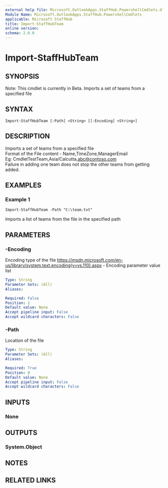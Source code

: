 ```yaml
---
external help file: Microsoft.OutlookApps.StaffHub.PowershellCmdlets.dll-Help.xml
Module Name: Microsoft.OutlookApps.StaffHub.PowershellCmdlets
applicable: Microsoft StaffHub
title: Import-StaffHubTeam
online version: 
schema: 2.0.0
---
```


# Import-StaffHubTeam

## SYNOPSIS
Note: This cmdlet is currently in Beta.
Imports a set of teams from a specified file

## SYNTAX

```
Import-StaffHubTeam [-Path] <String> [[-Encoding] <String>]
```

## DESCRIPTION
Imports a set of teams from a specified file<br>
Format of the File content - Name,TimeZone,ManagerEmail<br>
Eg: CmdletTestTeam,Asia/Calcutta,abc@contoso.com<br>
Failure in adding one team does not stop the other teams from getting added.<br>

## EXAMPLES

### Example 1
```
Import-StaffHubTeam -Path "C:\team.txt"
```

Imports a list of teams from the file in the specified path

## PARAMETERS

### -Encoding
Encoding type of the file
https://msdn.microsoft.com/en-us/library/system.text.encoding(v=vs.110).aspx - Encoding parameter value list

```yaml
Type: String
Parameter Sets: (All)
Aliases: 

Required: False
Position: 1
Default value: None
Accept pipeline input: False
Accept wildcard characters: False
```

### -Path
Location of the file

```yaml
Type: String
Parameter Sets: (All)
Aliases: 

Required: True
Position: 0
Default value: None
Accept pipeline input: False
Accept wildcard characters: False
```

## INPUTS

### None


## OUTPUTS

### System.Object

## NOTES

## RELATED LINKS

